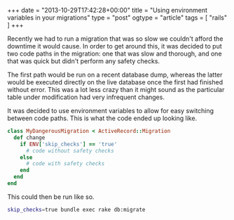 +++
date = "2013-10-29T17:42:28+00:00"
title = "Using environment variables in your migrations"
type = "post"
ogtype = "article"
tags = [ "rails" ]
+++

Recently we had to run a migration that was so slow we couldn't afford the downtime it would cause. In order to get around this, it was decided to put two code paths in the migration: one that was slow and thorough, and one that was quick but didn't perform any safety checks.

The first path would be run on a recent database dump, whereas the latter would be executed directly on the live database once the first had finished without error. This was a lot less crazy than it might sound as the particular table under modification had very infrequent changes.

It was decided to use environment variables to allow for easy switching between code paths. This is what the code ended up looking like.

```ruby
class MyDangerousMigration < ActiveRecord::Migration
  def change
    if ENV['skip_checks'] == 'true'
      # code without safety checks
    else
      # code with safety checks
    end
  end
end
```

This could then be run like so.

```bash
skip_checks=true bundle exec rake db:migrate
```
